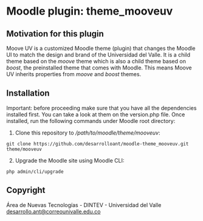 # Moodle plugin: theme_mooveuv #

## Motivation for this plugin
Moove UV is a customized Moodle theme (plugin) that changes the Moodle UI to match the design and brand of the Universidad del Valle. It is a child theme based on the <i>moove</i> theme which is also a child theme based on <i>boost</i>, the preinstalled theme that comes with Moodle. This means Moove UV inherits properties from <i>moove</i> and <i>boost</i> themes.

## Installation
Important: before proceeding make sure that you have all the dependencies installed first. You can take a look at them on the version.php file.
Once installed, run the following commands under Moodle root directory:
1. Clone this repository to <i>/path/to/moodle/theme/mooveuv</i>:
```
git clone https://github.com/desarrolloant/moodle-theme_mooveuv.git theme/mooveuv
```
2. Upgrade the Moodle site using Moodle CLI:
```
php admin/cli/upgrade
```

## Copyright
Área de Nuevas Tecnologías - DINTEV - Universidad del Valle <desarrollo.ant@correounivalle.edu.co>
